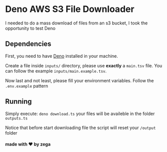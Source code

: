 # Deno AWS S3 File Downloader

I needed to do a mass download of files from an s3 bucket, I took the opportunity to test Deno

## Dependencies

First, you need to have [Deno](https://docs.deno.com/runtime/manual/getting_started/installation) installed in your machine.

Create a file inside `inputs/` directory, please use **exactly** a `main.tsv` file. You can follow the example `inputs/main.example.tsv`.

Now last and not least, please fill your environment variables. Follow the `.env.example` pattern

## Running

Simply execute: `deno download.ts`
your files will be availeble in the folder `outputs.ts`

Notice that before start downloading file the script will reset your `/output` folder

#### made with ❤️ by zega
